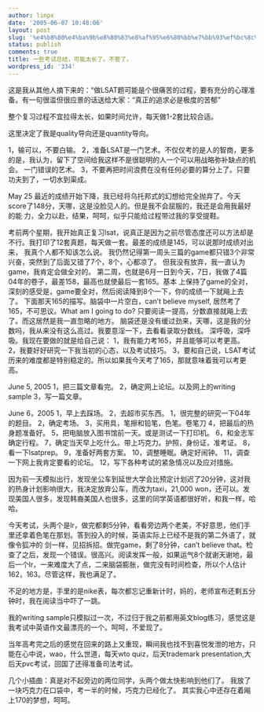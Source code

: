 ```yaml
---
author: linpx
date: '2005-06-07 10:48:06'
layout: post
slug: '%e4%b8%80%e4%ba%9b%e8%80%83%e8%af%95%e6%80%bb%e7%bb%93%ef%bc%8c%e5%8f%af%e8%83%bd%e5%a4%aa%e9%95%bf%e4%ba%86%e3%80%82%e4%b8%8d%e7%ae%a1%e4%ba%86%e3%80%82'
status: publish
comments: true
title: 一些考试总结，可能太长了。不管了。
wordpress_id: '334'
---
```


这是我从其他人摘下来的：“做LSAT题可能是个很痛苦的过程，要有充分的心理准备。有一句很滥但很应景的话送给大家：“真正的追求必是极度的苦郁”

整个复习过程不宜拉得太长，如果时间允许，每天做1-2套比较合适。

  
这里决定了我是quality导向还是quantity导向。

  
1，输可以，不要白输。 2，准备LSAT是一门艺术。不仅仅考的是人的智商，更多的是，我认为，留下了空间给我这样不是很聪明的人一个可以用战略弥补缺点的机会。
一门错误的艺术。 3，不要再把时间浪费在没有任何必要的算分上了。只要功夫到了，一切水到渠成。

  
May 25 最近的成绩开始下降，我已经将乌托邦式的幻想给完全抛弃了。今天score了148分，天哪，这是没脸见人的。但是我不会屈服的，我还是会用我最好的能
力，全力以赴，结果，呵呵，似乎只能给过程带过我的享受提鞋。

考前两个星期，我开始真正复习lsat，说真正是因为之前尽管态度还可以方法却是不行。我打印了12套真题，每天做一套。最差的成绩是145，可以说那时成绩对出来，
我真个人都不知该怎么说。 我仍然记得第一周头三篇的game都只错3个非常兴奋，突然到了后面又错了7个，8个，心都凉了。
但我没有放弃，我一直认为game，我肯定会做全对的。 第二周，也就是6月一日到今天，7日，我做了4篇04年的卷子，最差158，最高也就使最后一套165。基本
上保持了game的全对，深刻的感受是，game要全对，然后阅读降到8个一下，你的成绩一下就飚上去了。 下面那天165的描写。脑袋中一片空白，can’t
believe myself, 居然考了165，不可思议。What am I going to do?
只要阅读一提高，分数直接就飚上去了。而这居然是我一直忽略的地方。
脑袋还是没有缓过劲来，天哪，这是我的分数吗，我从来没有这么高过。我要意淫一下，去看看录取分数线。 深呼吸，深呼吸。我现在要做的就是给自己说：
1，我有能力考165，并且能够可以考更高。 2，我要好好研究一下我当初的心态，以及考试技巧。
3，要和自己说，LSAT考试历来的难度都是特别稳定的。所以如果我今天考了165，那就意味着我可以考更高。

June 5, 2005 1，把三篇文章看完。 2，确定网上论坛。以及网上的writing sample 3，写一篇文章。

June 6，2005 1，早上去踩场。 2，去超市买东西。 1，很完整的研究一下04年的题目。 2，确定考场。 3，买用具，笔擦和铅笔，色笔。卷笔刀
4，把最后的热身题准备好。 5，把电脑放入图书馆前一天。或是测试一下打印机。 6，和金志军确定行程。
7，确定当天早上吃什么。带上巧克力。护照，身份证，准考证。 8，看一下lsatprep。 9，准备好两套方案。 10，调整睡眠。确定好闹钟。
11，调查一下网上我肯定要看的论坛。 12，写下各种考试的紧急情况以及应对措施。

因为前一天模拟出行，发现坐公车到延世大学会比预定计划迟了20分钟，这对我的热身计划影响很大，我决定放弃公车，而改为taxi，21,000
won，还可以。发现美国人很多，发现韩裔美国人也很多，这里的同学英语都很好听，和我一样，哈哈。

今天考试，头两个是lr，做完都剩5分钟，看看旁边两个老美，不好意思，他们手里还拿着色笔在那划。答到投入的时候，英语实际上已经不是我的第二外语了，就像令狐冲的
剑一样，见招拆招。做完game，剩了8分钟，can’t believe that。检查了之后，发现一个错误。很高兴。阅读发挥一般，如果运气8个就谢天谢地，最
后一个lr，一来难度大了点，二来脑袋膨胀，做完没有时间检查，所以个人估计162，163。尽管这样，我也满足了。

不足的地方是，手里的是nike表，每次都忘记重新计时，妈的，老师宣布还剩五分钟时，我在阅读当中吓了一跳。

我的writing sample只模拟过一次，不过归于我之前都用英文blog练习，感觉这是我考试中英语作文最漂亮的一个。呵呵，不爱现了。

当年高考完之后的感觉在回来的路上又重现，瞬间我也找不到喜悦发泄的地方，只能在心中说，wao，什么世道，每天wto quiz，后天trademark
presentation,大后天pvc考试，回国了还得准备司法考试。

几个小插曲：真是对不起旁边的两位同学，头两个做太快影响到他们了。 我放了一块巧克力在口袋中，考一半的时候，巧克力已经化了。
其实我心中还存在着飚上170的梦想，呵呵。

